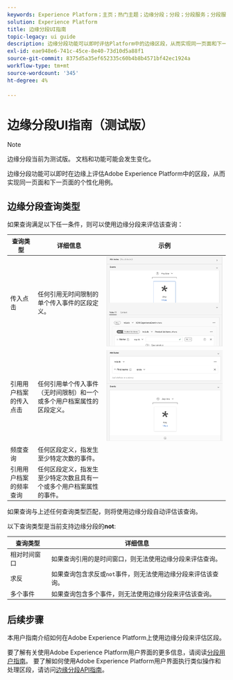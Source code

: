 ```yaml
---
keywords: Experience Platform；主页；热门主题；边缘分段；分段；分段服务；分段服务；UI指南；流式边缘；
solution: Experience Platform
title: 边缘分段UI指南
topic-legacy: ui guide
description: 边缘分段功能可以即时评估Platform中的边缘区段，从而实现同一页面和下一页面个性化用例。
exl-id: eae948e6-741c-45ce-8e40-73d10d5a88f1
source-git-commit: 8375d5a35ef652335c60b4b8b4571bf42ec1924a
workflow-type: tm+mt
source-wordcount: '345'
ht-degree: 4%

---
```


# 边缘分段UI指南（测试版）

>[!NOTE]
>
>边缘分段当前为测试版。 文档和功能可能会发生变化。

边缘分段功能可以即时在边缘上评估Adobe Experience Platform中的区段，从而实现同一页面和下一页面的个性化用例。

## 边缘分段查询类型

如果查询满足以下任一条件，则可以使用边缘分段来评估该查询：

| 查询类型 | 详细信息 | 示例 |
| ---------- | ------- | ------- |
| 传入点击 | 任何引用无时间限制的单个传入事件的区段定义。 | ![](../images/ui/edge-segmentation/incoming-hit.png) |
| 引用用户档案的传入点击 | 任何引用单个传入事件（无时间限制）和一个或多个用户档案属性的区段定义。 | ![](../images/ui/edge-segmentation/profile-hit.png) |
| 频度查询 | 任何区段定义，指发生至少特定次数的事件。 |  |
| 引用用户档案的频率查询 | 任何区段定义，指发生至少特定次数且具有一个或多个用户档案属性的事件。 |  |

如果查询与上述任何查询类型匹配，则将使用边缘分段自动评估该查询。

以下查询类型是当前支持边缘分段的&#x200B;**not**:

| 查询类型 | 详细信息 |
| ---------- | ------- |
| 相对时间窗口 | 如果查询引用的是时间窗口，则无法使用边缘分段来评估查询。 |
| 求反 | 如果查询包含求反或`not`事件，则无法使用边缘分段来评估该查询。 |
| 多个事件 | 如果查询包含多个事件，则无法使用边缘分段来评估该查询。 |

## 后续步骤

本用户指南介绍如何在Adobe Experience Platform上使用边缘分段来评估区段。

要了解有关使用Adobe Experience Platform用户界面的更多信息，请阅读[分段用户指南](./overview.md)。 要了解如何使用Adobe Experience Platform用户界面执行类似操作和处理区段，请访问[边缘分段API指南](../api/edge-segmentation.md)。
